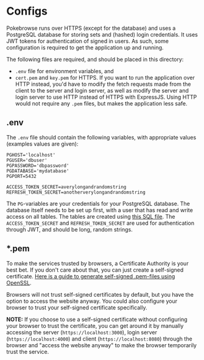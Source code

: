 # Configs

Pokebrowse runs over HTTPS (except for the database) and uses a PostgreSQL database for storing sets and (hashed) login credentials. It uses JWT tokens for authentication of signed in users. As such, some configuration is required to get the application up and running.

The following files are required, and should be placed in this directory:

- `.env` file for environment variables, and
- `cert.pem` and `key.pem` for HTTPS. If you want to run the application over HTTP instead, you'd have to modify the fetch requests made from the client to the server and login server, as well as modify the server and login server to use HTTP instead of HTTPS with ExpressJS. Using HTTP would not require any `.pem` files, but makes the application less safe.

## .env

The `.env` file should contain the following variables, with appropriate values (examples values are given):

```
PGHOST='localhost'
PGUSER='dbuser'
PGPASSWORD='dbpassword'
PGDATABASE='mydatabase'
PGPORT=5432

ACCESS_TOKEN_SECRET=averylongandrandomstring
REFRESH_TOKEN_SECRET=anotherverylongandrandomstring
```

The `PG`-variables are your credentials for your PostgreSQL database. The database itself needs to be set up first, with a user that has read and write access on all tables. The tables are created using [this SQL file](../src/db/schemas.sql). The `ACCESS_TOKEN_SECRET` and `REFRESH_TOKEN_SECRET` are used for authentication through JWT, and should be long, random strings.

## \*.pem

To make the services trusted by browsers, a Certificate Authority is your best bet. If you don't care about that, you can just create a self-signed certificate. [Here is a guide to generate self-signed .pem-files using OpenSSL](https://stackoverflow.com/questions/10175812/how-to-generate-a-self-signed-ssl-certificate-using-openssl).

Browsers will not trust self-signed certificates by default, but you have the option to access the website anyway. You could also configure your browser to trust your self-signed certificate specifically.

**NOTE:** If you choose to use a self-signed certificate without configuring your browser to trust the certificate, you can get around it by manually accessing the server (`https://localhost:3000`), login server (`https://localhost:4000`) and client (`https://localhost:8080`) through the browser and "access the website anyway" to make the browser temporarily trust the service.
